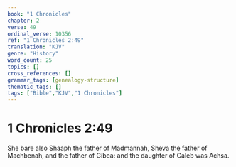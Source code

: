 ```yaml
---
book: "1 Chronicles"
chapter: 2
verse: 49
ordinal_verse: 10356
ref: "1 Chronicles 2:49"
translation: "KJV"
genre: "History"
word_count: 25
topics: []
cross_references: []
grammar_tags: [genealogy-structure]
thematic_tags: []
tags: ["Bible","KJV","1 Chronicles"]
---
```


# 1 Chronicles 2:49

She bare also Shaaph the father of Madmannah, Sheva the father of Machbenah, and the father of Gibea: and the daughter of Caleb was Achsa.
